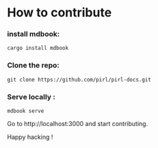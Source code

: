# How to contribute

### install mdbook:

```
cargo install mdbook
```

### Clone the repo:
```
git clone https://github.com/pirl/pirl-docs.git
```
### Serve locally :

```
mdbook serve  
```

Go to http://localhost:3000 and start contributing.

Happy hacking !

